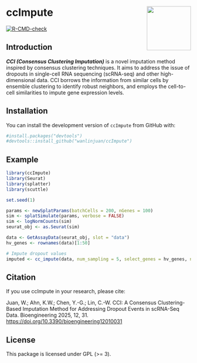 
# ccImpute <img src="man/figures/logo.png" align="right" width="120"/>

[![R-CMD-check](https://github.com/yourusername/ccImpute/actions/workflows/R-CMD-check.yaml/badge.svg)](https://github.com/yourusername/ccImpute/actions)

## Introduction

***CCI (Consensus Clustering Imputation)*** is a novel imputation method
inspired by consensus clustering techniques. It aims to address the
issue of dropouts in single-cell RNA sequencing (scRNA-seq) and other
high-dimensional data. CCI borrows the information from similar cells by
ensemble clustering to identify robust neighbors, and employs the
cell-to-cell similarities to impute gene expression levels.

## Installation

You can install the development version of `ccImpute` from GitHub with:

``` r
#install.packages("devtools")
#devtools::install_github("wanlinjuan/ccImpute")
```

## Example

``` r
library(ccImpute)
library(Seurat)
library(splatter)
library(scuttle)

set.seed(1)

params <- newSplatParams(batchCells = 200, nGenes = 100)
sim <- splatSimulate(params, verbose = FALSE)
sim <- logNormCounts(sim)
seurat_obj <- as.Seurat(sim)

data <- GetAssayData(seurat_obj, slot = "data")
hv_genes <- rownames(data)[1:50]

# Impute dropout values
imputed <- cc_impute(data, num_sampling = 5, select_genes = hv_genes, num_clusters = 2)
```

## Citation

If you use ccImpute in your research, please cite:

Juan, W.; Ahn, K.W.; Chen, Y.-G.; Lin, C.-W. CCI: A Consensus
Clustering-Based Imputation Method for Addressing Dropout Events in
scRNA-Seq Data. Bioengineering 2025, 12, 31.
<https://doi.org/10.3390/bioengineering12010031>

## License

This package is licensed under GPL (\>= 3).
